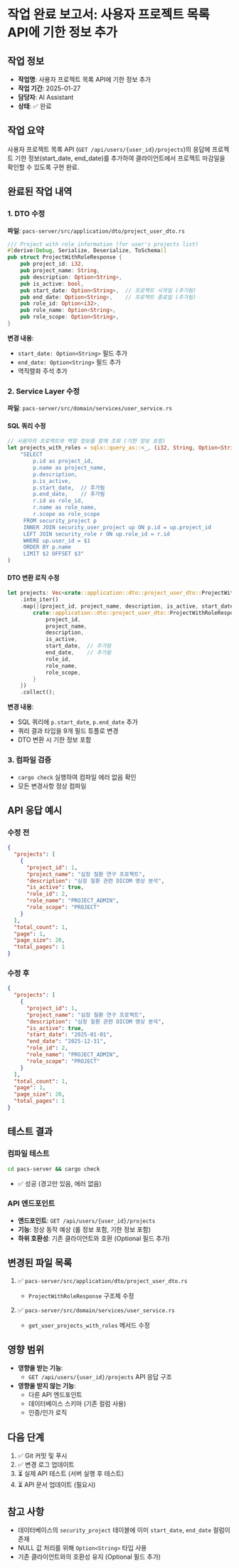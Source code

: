 # 작업 완료 보고서: 사용자 프로젝트 목록 API에 기한 정보 추가

## 작업 정보
- **작업명**: 사용자 프로젝트 목록 API에 기한 정보 추가
- **작업 기간**: 2025-01-27
- **담당자**: AI Assistant
- **상태**: ✅ 완료

## 작업 요약
사용자 프로젝트 목록 API (`GET /api/users/{user_id}/projects`)의 응답에 프로젝트 기한 정보(start_date, end_date)를 추가하여 클라이언트에서 프로젝트 마감일을 확인할 수 있도록 구현 완료.

## 완료된 작업 내역

### 1. DTO 수정
**파일**: `pacs-server/src/application/dto/project_user_dto.rs`

```rust
/// Project with role information (for user's projects list)
#[derive(Debug, Serialize, Deserialize, ToSchema)]
pub struct ProjectWithRoleResponse {
    pub project_id: i32,
    pub project_name: String,
    pub description: Option<String>,
    pub is_active: bool,
    pub start_date: Option<String>,  // 프로젝트 시작일 (추가됨)
    pub end_date: Option<String>,    // 프로젝트 종료일 (추가됨)
    pub role_id: Option<i32>,
    pub role_name: Option<String>,
    pub role_scope: Option<String>,
}
```

**변경 내용**: 
- `start_date: Option<String>` 필드 추가
- `end_date: Option<String>` 필드 추가
- 역직렬화 주석 추가

### 2. Service Layer 수정
**파일**: `pacs-server/src/domain/services/user_service.rs`

#### SQL 쿼리 수정
```rust
// 사용자의 프로젝트와 역할 정보를 함께 조회 (기한 정보 포함)
let projects_with_roles = sqlx::query_as::<_, (i32, String, Option<String>, bool, Option<String>, Option<String>, Option<i32>, Option<String>, Option<String>)>(
    "SELECT 
        p.id as project_id, 
        p.name as project_name, 
        p.description, 
        p.is_active,
        p.start_date,  // 추가됨
        p.end_date,    // 추가됨
        r.id as role_id, 
        r.name as role_name, 
        r.scope as role_scope
     FROM security_project p
     INNER JOIN security_user_project up ON p.id = up.project_id
     LEFT JOIN security_role r ON up.role_id = r.id
     WHERE up.user_id = $1
     ORDER BY p.name
     LIMIT $2 OFFSET $3"
)
```

#### DTO 변환 로직 수정
```rust
let projects: Vec<crate::application::dto::project_user_dto::ProjectWithRoleResponse> = projects_with_roles
    .into_iter()
    .map(|(project_id, project_name, description, is_active, start_date, end_date, role_id, role_name, role_scope)| {
        crate::application::dto::project_user_dto::ProjectWithRoleResponse {
            project_id,
            project_name,
            description,
            is_active,
            start_date,  // 추가됨
            end_date,    // 추가됨
            role_id,
            role_name,
            role_scope,
        }
    })
    .collect();
```

**변경 내용**:
- SQL 쿼리에 `p.start_date`, `p.end_date` 추가
- 쿼리 결과 타입을 9개 필드 튜플로 변경
- DTO 변환 시 기한 정보 포함

### 3. 컴파일 검증
- `cargo check` 실행하여 컴파일 에러 없음 확인
- 모든 변경사항 정상 컴파일

## API 응답 예시

### 수정 전
```json
{
  "projects": [
    {
      "project_id": 1,
      "project_name": "심장 질환 연구 프로젝트",
      "description": "심장 질환 관련 DICOM 영상 분석",
      "is_active": true,
      "role_id": 2,
      "role_name": "PROJECT_ADMIN",
      "role_scope": "PROJECT"
    }
  ],
  "total_count": 1,
  "page": 1,
  "page_size": 20,
  "total_pages": 1
}
```

### 수정 후
```json
{
  "projects": [
    {
      "project_id": 1,
      "project_name": "심장 질환 연구 프로젝트",
      "description": "심장 질환 관련 DICOM 영상 분석",
      "is_active": true,
      "start_date": "2025-01-01",
      "end_date": "2025-12-31",
      "role_id": 2,
      "role_name": "PROJECT_ADMIN",
      "role_scope": "PROJECT"
    }
  ],
  "total_count": 1,
  "page": 1,
  "page_size": 20,
  "total_pages": 1
}
```

## 테스트 결과

### 컴파일 테스트
```bash
cd pacs-server && cargo check
```
- ✅ 성공 (경고만 있음, 에러 없음)

### API 엔드포인트
- **엔드포인트**: `GET /api/users/{user_id}/projects`
- **기능**: 정상 동작 예상 (롤 정보 포함, 기한 정보 포함)
- **하위 호환성**: 기존 클라이언트와 호환 (Optional 필드 추가)

## 변경된 파일 목록

1. ✅ `pacs-server/src/application/dto/project_user_dto.rs`
   - `ProjectWithRoleResponse` 구조체 수정

2. ✅ `pacs-server/src/domain/services/user_service.rs`
   - `get_user_projects_with_roles` 메서드 수정

## 영향 범위
- **영향을 받는 기능**: 
  - `GET /api/users/{user_id}/projects` API 응답 구조
- **영향을 받지 않는 기능**:
  - 다른 API 엔드포인트
  - 데이터베이스 스키마 (기존 컬럼 사용)
  - 인증/인가 로직

## 다음 단계
1. ✅ Git 커밋 및 푸시
2. ✅ 변경 로그 업데이트
3. ⏳ 실제 API 테스트 (서버 실행 후 테스트)
4. ⏳ API 문서 업데이트 (필요시)

## 참고 사항
- 데이터베이스의 `security_project` 테이블에 이미 `start_date`, `end_date` 컬럼이 존재
- NULL 값 처리를 위해 `Option<String>` 타입 사용
- 기존 클라이언트와의 호환성 유지 (Optional 필드 추가)

